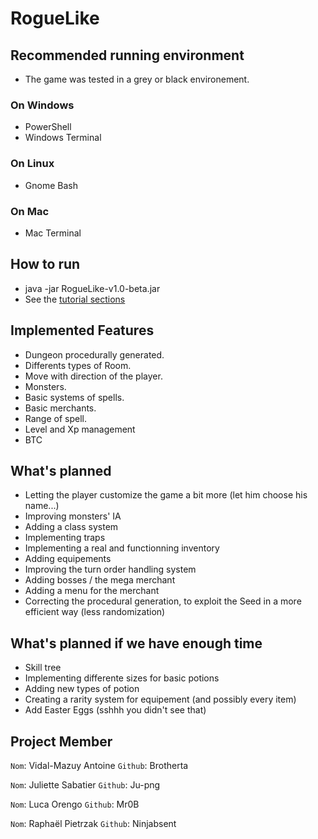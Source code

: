 # RogueLike

## Recommended running environment 
 - The game was tested in a grey or black environement.
### On Windows
 - PowerShell
 - Windows Terminal

### On Linux
 - Gnome Bash

### On Mac
 - Mac Terminal

## How to run
- java -jar RogueLike-v1.0-beta.jar
- See the [tutorial sections](https://github.com/RogueLikeJavaENS/RogueLike/blob/main/TUTORIAL.md)<br>

## Implemented Features
- Dungeon procedurally generated.
- Differents types of Room.
- Move with direction of the player.
- Monsters.
- Basic systems of spells.
- Basic merchants.
- Range of spell.
- Level and Xp management
- BTC

## What's planned
- Letting the player customize the game a bit more (let him choose his name...)
- Improving monsters' IA
- Adding a class system
- Implementing traps
- Implementing a real and functionning inventory
- Adding equipements
- Improving the turn order handling system
- Adding bosses / the mega merchant
- Adding a menu for the merchant
- Correcting the procedural generation, to exploit the Seed in a more efficient way (less randomization)

## What's planned if we have enough time
- Skill tree
- Implementing differente sizes for basic potions
- Adding new types of potion
- Creating a rarity system for equipement (and possibly every item)
- Add Easter Eggs (sshhh you didn't see that)

## Project Member
`Nom`: Vidal-Mazuy Antoine 
`Github`: Brotherta

`Nom`: Juliette Sabatier
`Github`: Ju-png

`Nom`: Luca Orengo
`Github`: Mr0B

`Nom`: Raphaël Pietrzak
`Github`: Ninjabsent

